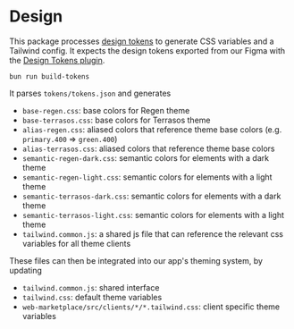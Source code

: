 # Design

This package processes [design tokens](https://tr.designtokens.org/format/) to generate CSS variables and a Tailwind config. It expects the design tokens exported from our Figma with the [Design Tokens plugin](https://www.figma.com/community/plugin/888356646278934516/design-tokens).

```
bun run build-tokens
```

It parses `tokens/tokens.json` and generates 
- `base-regen.css`: base colors for Regen theme
- `base-terrasos.css`: base colors for Terrasos theme
- `alias-regen.css`: aliased colors that reference theme base colors (e.g. `primary.400` => `green.400`)
- `alias-terrasos.css`: aliased colors that reference theme base colors
- `semantic-regen-dark.css`: semantic colors for elements with a dark theme
- `semantic-regen-light.css`: semantic colors for elements with a light theme
- `semantic-terrasos-dark.css`: semantic colors for elements with a dark theme
- `semantic-terrasos-light.css`: semantic colors for elements with a light theme
- `tailwind.common.js`: a shared js file that can reference the relevant css variables for all theme clients

These files can then be integrated into our app's theming system, by updating 
- `tailwind.common.js`: shared interface
- `tailwind.css`: default theme variables
- `web-marketplace/src/clients/*/*.tailwind.css`: client specific theme variables